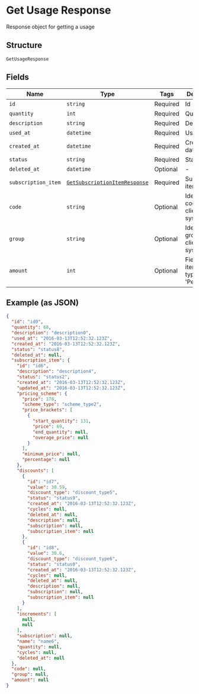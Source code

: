 
# Get Usage Response

Response object for getting a usage

## Structure

`GetUsageResponse`

## Fields

| Name | Type | Tags | Description |
|  --- | --- | --- | --- |
| `id` | `string` | Required | Id |
| `quantity` | `int` | Required | Quantity |
| `description` | `string` | Required | Description |
| `used_at` | `datetime` | Required | Used at |
| `created_at` | `datetime` | Required | Creation date |
| `status` | `string` | Required | Status |
| `deleted_at` | `datetime` | Optional | - |
| `subscription_item` | [`GetSubscriptionItemResponse`](../../doc/models/get-subscription-item-response.md) | Required | Subscription item |
| `code` | `string` | Optional | Identification code in the client system |
| `group` | `string` | Optional | Identification group in the client system |
| `amount` | `int` | Optional | Field used in item scheme type 'Percent' |

## Example (as JSON)

```json
{
  "id": "id0",
  "quantity": 68,
  "description": "description0",
  "used_at": "2016-03-13T12:52:32.123Z",
  "created_at": "2016-03-13T12:52:32.123Z",
  "status": "status8",
  "deleted_at": null,
  "subscription_item": {
    "id": "id6",
    "description": "description4",
    "status": "status2",
    "created_at": "2016-03-13T12:52:32.123Z",
    "updated_at": "2016-03-13T12:52:32.123Z",
    "pricing_scheme": {
      "price": 178,
      "scheme_type": "scheme_type2",
      "price_brackets": [
        {
          "start_quantity": 131,
          "price": 69,
          "end_quantity": null,
          "overage_price": null
        }
      ],
      "minimum_price": null,
      "percentage": null
    },
    "discounts": [
      {
        "id": "id7",
        "value": 30.59,
        "discount_type": "discount_type5",
        "status": "status9",
        "created_at": "2016-03-13T12:52:32.123Z",
        "cycles": null,
        "deleted_at": null,
        "description": null,
        "subscription": null,
        "subscription_item": null
      },
      {
        "id": "id8",
        "value": 30.6,
        "discount_type": "discount_type6",
        "status": "status0",
        "created_at": "2016-03-13T12:52:32.123Z",
        "cycles": null,
        "deleted_at": null,
        "description": null,
        "subscription": null,
        "subscription_item": null
      }
    ],
    "increments": [
      null,
      null
    ],
    "subscription": null,
    "name": "name6",
    "quantity": null,
    "cycles": null,
    "deleted_at": null
  },
  "code": null,
  "group": null,
  "amount": null
}
```

